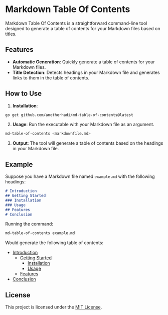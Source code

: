 # Markdown Table Of Contents

Markdown Table Of Contents is a straightforward command-line tool designed to generate a table of contents for your Markdown files based on titles.

## Features

- **Automatic Generation**: Quickly generate a table of contents for your Markdown files.
- **Title Detection**: Detects headings in your Markdown file and generates links to them in the table of contents.

## How to Use

1. **Installation**:
  ```bash
  go get github.com/anotherhadi/md-table-of-contents@latest
  ```


2. **Usage**: Run the executable with your Markdown file as an argument.
  ```bash
  md-table-of-contents <markdownfile.md>
  ```
3. **Output**: The tool will generate a table of contents based on the headings in your Markdown file.

## Example

Suppose you have a Markdown file named `example.md` with the following headings:

```md
# Introduction
## Getting Started
### Installation
### Usage
## Features
# Conclusion
```

Running the command:

```bash
md-table-of-contents example.md
```

Would generate the following table of contents:

- [Introduction](#introduction)
  - [Getting Started](#getting-started)
    - [Installation](#installation)
    - [Usage](#usage)
  - [Features](#features)
- [Conclusion](#conclusion)

## License

This project is licensed under the [MIT License](LICENSE).
